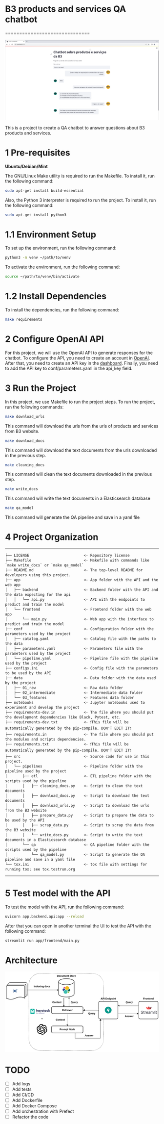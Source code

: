 # B3 products and services QA chatbot
==============================

![B3 QA Products and Services Chatbot](reports/b3_qa_chatbot.png)


This is a project to create a QA chatbot to answer questions about B3 products and services.


# 1 Pre-requisites

**Ubuntu/Debian/Mint**

The GNU/Linux Make utility is required to run the Makefile. To install it, run the following command:

```bash
sudo apt-get install build-essential
```

Also, the Python 3 interpreter is required to run the project. To install it, run the following command:

```bash
sudo apt-get install python3
```

# 1.1 Environment Setup

To set up the environment, run the following command:

```bash
python3 -m venv ~/path/to/venv
```

To activate the environment, run the following command:

```bash
source ~/path/to/venv/bin/activate
```

# 1.2 Install Dependencies

To install the dependencies, run the following command:

```bash
make requirements
```

# 2 Configure OpenAI API

For this project, we will use the OpenAI API to generate responses for the chatbot. To configure the API, you need to create an account in [OpenAI](https://openai.com/). After that, you need to create an API key in the [dashboard](https://dashboard.openai.com/). Finally, you need to add the API key to conf/parameters.yaml in the api_key field.


# 3 Run the Project

In this project, we use Makefile to run the project steps. To run the project, run the following commands:

```bash
make download_urls
```
This command will download the urls from the urls of products and services from B3 website.

```bash
make download_docs
```
This command will download the text documents from the urls downloaded in the previous step.

```bash
make cleaning_docs
```
This command will clean the text documents downloaded in the previous step.

```bash
make write_docs
```
This command will write the text documents in a Elasticsearch database

```bash
make qa_model
```
This command will generate the QA pipeline and save in a yaml file


# 4 Project Organization
------------

    ├── LICENSE                         <- Repository license
    ├── Makefile                        <- Makefile with commands like `make write_docs` or `make qa_model`
    ├── README.md                       <- The top-level README for developers using this project.
    ├── app                             <- App folder with the API and the web app
    │   ├── backend                     <- Backend folder with the API and the data expecting for the api
    │   │   └── api.py                  <- API with the endpoints to predict and train the model
    │   └── frontend                    <- Frontend folder with the web app
    │       └── main.py                 <- Web app with the interface to predict and train the model
    ├── conf                            <- Configuration folder with the parameters used by the project
    │   ├── catalog.yaml                <- Catalog file with the paths to the data
    │   ├── parameters.yaml             <- Parameters file with the parameters used by the project
    │   └── pipeline.yaml               <- Pipeline file with the pipeline used by the project
    ├── configs.ini                     <- Config file with the parameters to be used by the API
    ├── data                            <- Data folder with the data used by the project
    │   ├── 01_raw                      <- Raw data folder
    │   ├── 02_intermediate             <- Intermediate data folder
    │   └── 03_features                 <- Features data folder
    ├── notebooks                       <- Jupyter notebooks used to experiment and develop the project
    ├── requirements-dev.in             <- The file where you should put the development dependencies like Black, Pytest, etc.
    ├── requirements-dev.txt            <- ❗This file will be automatically generated by the pip-compile, DON'T EDIT IT❗
    ├── requirements.in                 <- The file where you should put the modules and scripts dependencies.
    ├── requirements.txt                <- ❗This file will be automatically generated by the pip-compile, DON'T EDIT IT❗
    ├── src                             <- Source code for use in this project.
    │   └── pipelines                   <- Pipeline folder with the pipeline used by the project
    │       ├── etl                     <- ETL pipeline folder with the scripts used by the pipeline
    │       │   ├── cleaning_docs.py    <- Script to clean the text documents
    │       │   ├── download_docs.py    <- Script to download the text documents
    │       │   ├── download_urls.py    <- Script to download the urls from the B3 website
    │       │   ├── prepare_data.py     <- Script to prepare the data to be used by the API
    │       │   ├── scrap_data.py       <- Script to scrap the data from the B3 website
    │       │   └── write_docs.py       <- Script to write the text documents in a Elasticsearch database
    │       └── qa                      <- QA pipeline folder with the scripts used by the pipeline
    │           └── qa_model.py         <- Script to generate the QA pipeline and save in a yaml file
    └── tox.ini                         <- tox file with settings for running tox; see tox.testrun.org
------------


# 5 Test model with the API

To test the model with the API, run the following command:

```bash
uvicorn app.backend.api:app --reload
```

After that you can open in another terminal the UI to test the API with the following command:

```bash
streamlit run app/frontend/main.py 
```

# Architecture

![Architecture](reports/architecture.png)


# TODO

- [ ] Add logs
- [ ] Add tests
- [ ] Add CI/CD
- [ ] Add Dockerfile
- [ ] Add Docker Compose
- [ ] Add orchestration with Prefect
- [ ] Refactor the code
